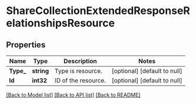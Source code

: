 # ShareCollectionExtendedResponseRelationshipsResource

## Properties
Name | Type | Description | Notes
------------ | ------------- | ------------- | -------------
**Type_** | **string** | Type is resource.  | [optional] [default to null]
**Id** | **int32** | ID of the resource.  | [optional] [default to null]

[[Back to Model list]](../README.md#documentation-for-models) [[Back to API list]](../README.md#documentation-for-api-endpoints) [[Back to README]](../README.md)

